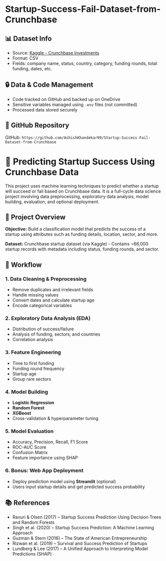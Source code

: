 # Startup-Success-Fail-Dataset-from-Crunchbase


## 📊 Dataset Info

- Source: [Kaggle - Crunchbase Investments](https://www.kaggle.com/datasets/yanmaksi/big-startup-secsees-fail-dataset-from-crunchbase/data)
- Format: CSV
- Fields: company name, status, country, category, funding rounds, total funding, dates, etc.

## 🔒 Data & Code Management

- Code tracked on GitHub and backed up on OneDrive
- Sensitive variables managed using `.env` files (not committed)
- Processed data stored securely

## 🔗 GitHub Repository

GitHub: `https://github.com/AshishKhandekar99/Startup-Success-Fail-Dataset-from-Crunchbase`

# 🚀 Predicting Startup Success Using Crunchbase Data

This project uses machine learning techniques to predict whether a startup will succeed or fail based on Crunchbase data. It is a full-cycle data science project involving data preprocessing, exploratory data analysis, model building, evaluation, and optional deployment.

## 📌 Project Overview

**Objective:** Build a classification model that predicts the success of a startup using attributes such as funding details, location, sector, and more.

**Dataset:** Crunchbase startup dataset (via Kaggle) - Contains ~66,000 startup records with metadata including status, funding rounds, and sector.

## 🧠 Workflow

### 1. Data Cleaning & Preprocessing
- Remove duplicates and irrelevant fields
- Handle missing values
- Convert dates and calculate startup age
- Encode categorical variables

### 2. Exploratory Data Analysis (EDA)
- Distribution of success/failure
- Analysis of funding, sectors, and countries
- Correlation analysis

### 3. Feature Engineering
- Time to first funding
- Funding round frequency
- Startup age
- Group rare sectors

### 4. Model Building
- **Logistic Regression**
- **Random Forest**
- **XGBoost**
- Cross-validation & hyperparameter tuning

### 5. Model Evaluation
- Accuracy, Precision, Recall, F1 Score
- ROC-AUC Score
- Confusion Matrix
- Feature importance using SHAP

### 6. Bonus: Web App Deployment
- Deploy prediction model using **Streamlit** (optional)
- Users input startup details and get predicted success probability

## 📚 References

- Ravuri & Olsen (2017) – Startup Success Prediction Using Decision Trees and Random Forests
- Singh et al. (2020) – Startup Success Prediction: A Machine Learning Approach
- Guzman & Stern (2016) – The State of American Entrepreneurship
- Rizwan et al. (2019) – Survival and Success Prediction of Startups
- Lundberg & Lee (2017) – A Unified Approach to Interpreting Model Predictions (SHAP)
